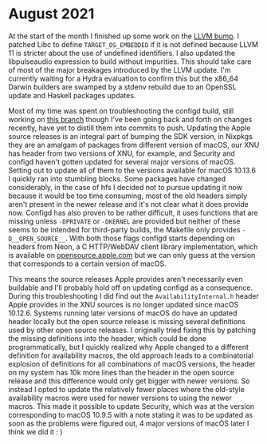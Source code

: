 # August 2021

At the start of the month I finished up some work on the [LLVM bump](https://github.com/NixOS/nixpkgs/pull/126411).
I patched Libc to define `TARGET_OS_EMBEDDED` if it is not defined because LLVM 11 is stricter about the use of undefined identifiers.
I also updated the libpulseaudio expression to build without impurities.
This should take care of most of the major breakages introduced by the LLVM update.
I'm currently waiting for a Hydra evaluation to confirm this but the x86_64 Darwin builders are swamped by a stdenv rebuild due to an OpenSSL update and Haskell packages updates.

Most of my time was spent on troubleshooting the configd build, still working on [this branch](https://github.com/toonn/Nixpkgs/tree/apple_sdk-bump) though I've been going back and forth on changes recently, have yet to distill them into commits to push.
Updating the Apple source releases is an integral part of bumping the SDK version, in Nixpkgs they are an amalgam of packages from different version of macOS, our XNU has header from two versions of XNU, for example, and Security and configd haven't gotten updated for several major versions of macOS.
Setting out to update all of them to the versions available for macOS 10.13.6 I quickly ran into stumbling blocks.
Some packages have changed considerably, in the case of hfs I decided not to pursue updating it now because it would be too time consuming, most of the old headers simply aren't present in the newer release and it's not clear what it does provide now.
Configd has also proven to be rather difficult, it uses functions that are missing unless `-DPRIVATE` or `-DKERNEL` are provided but neither of these seems to be intended for third-party builds, the Makefile only provides `-D__OPEN_SOURCE__`.
With both those flags configd starts depending on headers from Neon, a C HTTP/WebDAV client library implementation, which is available on [opensource.apple.com](https://opensource.apple.com/source/neon/) but we can only guess at the version that corresponds to a certain version of macOS.

This means the source releases Apple provides aren't necessarily even buildable and I'll probably hold off on updating configd as a consequence.
During this troubleshooting I did find out the `AvailabilityInternal.h` header Apple provides in the XNU sources is no longer updated since macOS 10.12.6.
Systems running later versions of macOS do have an updated header locally but the open source release is missing several definitions used by other open source releases.
I originally tried fixing this by patching the missing definitions into the header, which could be done programmatically, but I quickly realized why Apple changed to a different definition for availability macros, the old approach leads to a combinatorial explosion of definitions for all combinations of macOS versions, the header on my system has 10k more lines than the header in the open source release and this difference would only get bigger with newer versions.
So instead I opted to update the relatively fewer places where the old-style availability macros were used for newer versions to using the newer macros.
This made it possible to update Security, which was at the version corresponding to macOS 10.9.5 with a note stating it was to be updated as soon as the problems were figured out, 4 major versions of macOS later I think we did it : )

